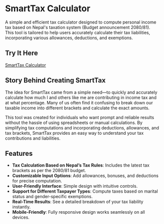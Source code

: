 # SmartTax Calculator  
A simple and efficient tax calculator designed to compute personal income tax based on Nepal's taxation system (Budget announcement 2080/81). This tool is tailored to help users accurately calculate their tax liabilities, incorporating various allowances, deductions, and exemptions.  

## Try It Here  
[SmartTax Calculator](https://utdevnp.github.io/SmartTax/)  

## Story Behind Creating SmartTax  
The idea for SmartTax came from a simple need—to quickly and accurately calculate how much I and others like me are contributing in income tax and at what percentage. Many of us often find it confusing to break down our taxable income into different brackets and calculate the exact amounts.  

This tool was created for individuals who want prompt and reliable results without the hassle of using spreadsheets or manual calculations. By simplifying tax computations and incorporating deductions, allowances, and tax brackets, SmartTax provides an easy way to understand your tax contributions and liabilities.  


## Features  
- **Tax Calculation Based on Nepal’s Tax Rules**: Includes the latest tax brackets as per the 2080/81 budget.  
- **Customizable Input Options**: Add allowances, bonuses, and deductions for precise computation.  
- **User-Friendly Interface**: Simple design with intuitive controls.  
- **Support for Different Taxpayer Types**: Compute taxes based on marital status and gender-specific exemptions.  
- **Real-Time Results**: See a detailed breakdown of your tax liability instantly.  
- **Mobile-Friendly**: Fully responsive design works seamlessly on all devices.  
